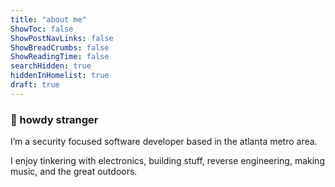 ```yaml
---
title: "about me"
ShowToc: false
ShowPostNavLinks: false
ShowBreadCrumbs: false
ShowReadingTime: false
searchHidden: true
hiddenInHomelist: true
draft: true
---
```


### 👋 howdy stranger

I’m a security focused software developer based in the atlanta metro area.

I enjoy tinkering with electronics, building stuff, reverse engineering, making music, and the great outdoors.
